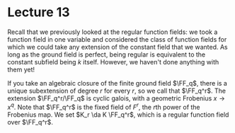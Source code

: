 # Lecture 13

Recall that we previously looked at the regular function fields: we took a function field in one variable and considered the class of function fields for which we could take any extension of the constant field that we wanted.
As long as the ground field is perfect, being regular is equivalent to the constant subfield being $k$ itself.
However, we haven't done anything with them yet!

If you take an algebraic closure of the finite ground field $\FF_q$, there is a unique subextension of degree $r$ for every $r$, so we call that $\FF_q^r$.
The extension $\FF_q^r/\FF_q$ is cyclic galois, with a geometric Frobenius $x\to x^q$.
Note that $\FF_q^r$ is the fixed field of $F^r$, the $r$th power of the Frobenius map.
We set $K_r \da K \FF_q^r$, which is a regular function field over $\FF_q^r$.

